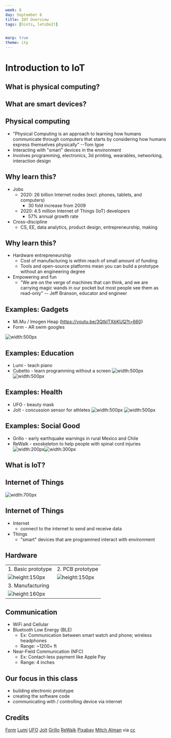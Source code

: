 ```yaml
---
week: 8
day: September 8
title: IOT Overview
tags: [hints, letsDoIt]


marp: true
theme: itp
---
```

 



# Introduction to IoT



## What is physical computing?


## What are smart devices?

## Physical computing
- "Physical Computing is an approach to learning how humans communicate through computers that starts by considering how humans express themselves physically" --Tom Igoe
- Interacting with "smart" devices in the environment
- Involves programming, electronics, 3d printing, wearables, networking, interaction design

## Why learn this? 

- Jobs
  - 2020: 26 billion Internet nodes (excl. phones, tablets, and computers)
    - 30 fold increase from 2009
  - 2020: 4.5 million Internet of Things (IoT) developers
    - 57% annual growth rate
- Cross-discipline
  - CS, EE, data analytics, product design, entrepreneurship, making

## Why learn this?

- Hardware entrepreneurship
  - Cost of manufacturing is within reach of small amount of funding
  - Tools and open-source platforms mean you can build a prototype without an engineering degree
- Empowering and fun
  - "We are on the verge of machines that can think, and we are carrying magic wands in our pocket but most people see them as read-only" -- Jeff Branson, educator and engineer

## Examples: Gadgets
- Mi.Mu / Imogen Heap (https://youtu.be/3QtklTXbKUQ?t=660)
- Form - AR swim googles

![width:500px](assets/form_googles.png?classes=float-left`)

## Examples: Education
  - Lumi - teach piano
  - Cubetto - learn programming without a screen
![width:500px](assets\lumi.jpg) ![width:500px](assets/cubertto.jpg)

## Examples: Health
  - UFO - beauty mask
  - Jolt - concussion sensor for athletes
![width:500px](assets\ufo_facemask.jpg) ![width:500px](assets/jolt.jpg)

## Examples: Social Good
  - Grillo - early earthquake warnings in rural Mexico and Chile
  - ReWalk - exoskeleton to help people with spinal cord injuries
![width:200px](assets/re_walk.jpg)![width:300px](assets\earthquake_monitor.png)

## What is IoT?

## Internet of Things

![width:700px](assets/iot_cloud.jpg)

## Internet of Things

- Internet
  - connect to the internet to send and receive data
- Things
  - "smart" devices that are programmed interact with environment 


## Hardware


|                                           |                                                      |
| ----------------------------------------- | ---------------------------------------------------- |
| 1. Basic prototype                        | 2. PCB prototype                                     |
| ![height:150px](assets/1564253817153.jpg) | ![height:150px](assets/16258754459_998d85ecb9_z.jpg) |
| 3. Manufacturing                          |                                                      |
| ![height:160px](assets/pcb_mfg.jpg)       |                                                      |

   

## Communication 

- WiFi and Cellular
- Bluetooth Low Energy (BLE)
  - Ex: Communication between smart watch and phone; wireless headphones
  - Range: ~1200+ ft
- Near-Field Communication (NFC) 
  - Ex: Contact-less payment like Apple Pay
  - Range: 4 inches

## Our focus in this class

- building electronic prototype
- creating the software code
- communicating with / controlling device via internet  

## Credits

[Form](http://google.com)
[Lumi](https://www.kickstarter.com/projects/playlumi/lumi-the-smarter-way-to-learn-and-play-music)
[UFO](https://www.kickstarter.com/projects/1783400091/ufo-beauty-tech-revolutionizes-face-masks-in-90-se)
[Jolt](https://www.kickstarter.com/projects/bdharva/jolt-sensor-better-concussion-detection-for-youth)
[Grillo](https://grillo.io/)
[ReWalk](https://rewalk.com/rewalk-personal-3/)
[Pixabay](https://pixabay.com/vectors/network-iot-internet-of-things-782707/)
[Mitch Alman](https://www.flickr.com/photos/67734410@N00/16258754459) via [cc](https://creativecommons.org/licenses/by-nc-sa/2.0/)

